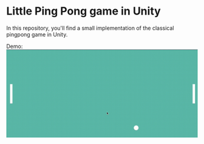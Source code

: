 # Little Ping Pong game in Unity

In this repository, you'll find a small implementation of the classical pingpong game in Unity.

Demo: 
![Demo](https://github.com/SimoMarrouss/2d-sim/blob/main/demo.gif "Demo")

